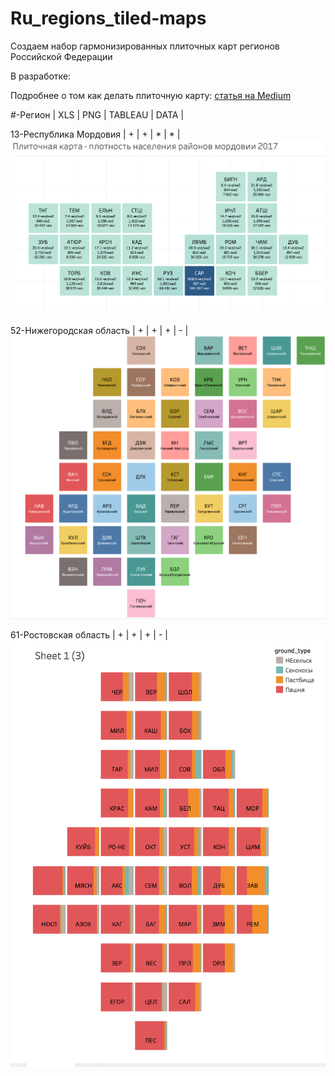# Ru_regions_tiled-maps
Создаем набор гармонизированных плиточных карт регионов Российской Федерации

В разработке:

Подробнее о том как делать плиточную карту: [статья на Medium](https://medium.com/@antonsokolnikov/%D1%80%D0%B0%D0%B7%D1%80%D0%B0%D0%B1%D0%B0%D1%82%D1%8B%D0%B2%D0%B0%D0%B5%D0%BC-%D0%BF%D0%BB%D0%B8%D1%82%D0%BE%D1%87%D0%BD%D1%83%D1%8E-%D0%BA%D0%B0%D1%80%D1%82%D1%83-%D0%BC%D0%BE%D1%80%D0%B4%D0%BE%D0%B2%D0%B8%D0%B8-%D1%87%D0%B0%D1%81%D1%82%D1%8C-1-b4efd74f1f5b)


#-Регион | XLS | PNG | TABLEAU | DATA |

13-Республика Мордовия    | + | + | * | * |
![](13_Mordovia/13_RU_Mordovia.png  )

52-Нижегородская область  | + | + | + | - |
![](52_NizhnyNovgorod/52_RU_NN.png  )

61-Ростовская область  | + | + | + | - |
![](61_Rostov/61_RU_Rostov.png)
